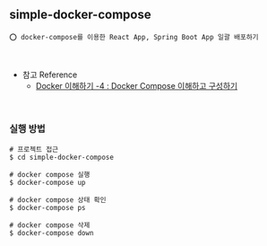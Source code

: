 ## simple-docker-compose

    ⭕️ docker-compose를 이용한 React App, Spring Boot App 일괄 배포하기

<br/>

- 참고 Reference
  - [Docker 이해하기 -4 : Docker Compose 이해하고 구성하기](https://adjh54.tistory.com/503)

<br/>

### 실행 방법

```shell
# 프로젝트 접근
$ cd simple-docker-compose

# docker compose 실행
$ docker-compose up

# docker compose 상태 확인
$ docker-compose ps

# docker compose 삭제
$ docker-compose down
```

<br/>


